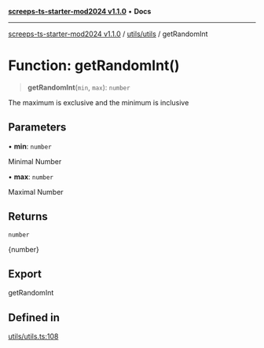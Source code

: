 [**screeps-ts-starter-mod2024 v1.1.0**](../../../README.md) • **Docs**

***

[screeps-ts-starter-mod2024 v1.1.0](../../../modules.md) / [utils/utils](../README.md) / getRandomInt

# Function: getRandomInt()

> **getRandomInt**(`min`, `max`): `number`

The maximum is exclusive and the minimum is inclusive

## Parameters

• **min**: `number`

Minimal Number

• **max**: `number`

Maximal Number

## Returns

`number`

{number}

## Export

getRandomInt

## Defined in

[utils/utils.ts:108](https://github.com/Kaimodo/screeps-ts-starter-mod2024/blob/a5b73b336d65167dfd0cbe18548fc5cecc5905cf/src/utils/utils.ts#L108)
